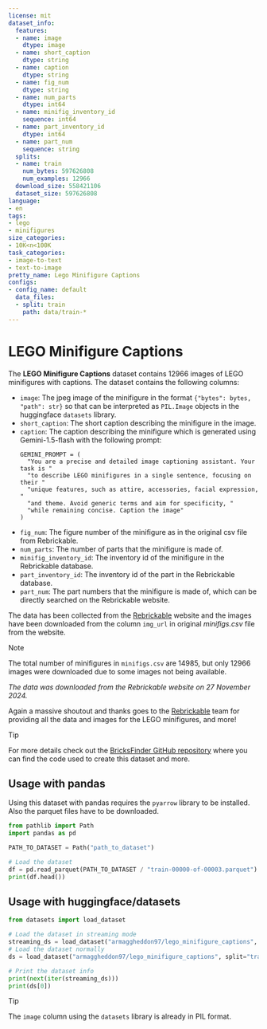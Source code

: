 ```yaml
---
license: mit
dataset_info:
  features:
  - name: image
    dtype: image
  - name: short_caption
    dtype: string
  - name: caption
    dtype: string
  - name: fig_num
    dtype: string
  - name: num_parts
    dtype: int64
  - name: minifig_inventory_id
    sequence: int64
  - name: part_inventory_id
    dtype: int64
  - name: part_num
    sequence: string
  splits:
  - name: train
    num_bytes: 597626808
    num_examples: 12966
  download_size: 558421106
  dataset_size: 597626808
language:
- en
tags:
- lego
- minifigures
size_categories:
- 10K<n<100K
task_categories:
- image-to-text
- text-to-image
pretty_name: Lego Minifigure Captions
configs:
- config_name: default
  data_files:
  - split: train
    path: data/train-*
---
```


# LEGO Minifigure Captions

The **LEGO Minifigure Captions** dataset contains 12966 images of LEGO minifigures with captions. The dataset contains the following columns:
- `image`: The jpeg image of the minifigure in the format `{"bytes": bytes, "path": str}` so that can be interpreted as `PIL.Image` objects in the huggingface `datasets` library.
- `short_caption`: The short caption describing the minifigure in the image.
- `caption`: The caption describing the minifigure which is generated using Gemini-1.5-flash with the following prompt:
    ```python3
    GEMINI_PROMPT = (
      "You are a precise and detailed image captioning assistant. Your task is "
      "to describe LEGO minifigures in a single sentence, focusing on their "
      "unique features, such as attire, accessories, facial expression, "
      "and theme. Avoid generic terms and aim for specificity, "
      "while remaining concise. Caption the image"
    )
    ```
- `fig_num`: The figure number of the minifigure as in the original csv file from Rebrickable.
- `num_parts`: The number of parts that the minifigure is made of.
- `minifig_inventory_id`: The inventory id of the minifigure in the Rebrickable database.
- `part_inventory_id`: The inventory id of the part in the Rebrickable database.
- `part_num`: The part numbers that the minifigure is made of, which can be directly searched on the Rebrickable website.

The data has been collected from the [Rebrickable](https://rebrickable.com/downloads/) website and the images have been downloaded from the column `img_url` in original *minifigs.csv* file from the website. 

> [!NOTE]
> The total number of minifigures in `minifigs.csv` are 14985, but only 12966 images were downloaded due to some images not being available.

*The data was downloaded from the Rebrickable website on 27 November 2024.*


Again a massive shoutout and thanks goes to the [Rebrickable](https://rebrickable.com/) team for providing all the data and images for the LEGO minifigures, and more!

> [!TIP]
> For more details check out the [BricksFinder GitHub repository](https://github.com/Armaggheddon/BricksFinder) where you can find the code used to create this dataset and more.

## Usage with pandas
Using this dataset with pandas requires the `pyarrow` library to be installed. Also the parquet files have to be downloaded.
```python
from pathlib import Path
import pandas as pd

PATH_TO_DATASET = Path("path_to_dataset")

# Load the dataset
df = pd.read_parquet(PATH_TO_DATASET / "train-00000-of-00003.parquet")
print(df.head())
```

## Usage with huggingface/datasets
```python
from datasets import load_dataset

# Load the dataset in streaming mode
streaming_ds = load_dataset("armaggheddon97/lego_minifigure_captions", split="train", streaming=True)
# Load the dataset normally 
ds = load_dataset("armaggheddon97/lego_minifigure_captions", split="train")

# Print the dataset info
print(next(iter(streaming_ds)))
print(ds[0])
```
> [!TIP]
> The `image` column using the `datasets` library is already in PIL format.